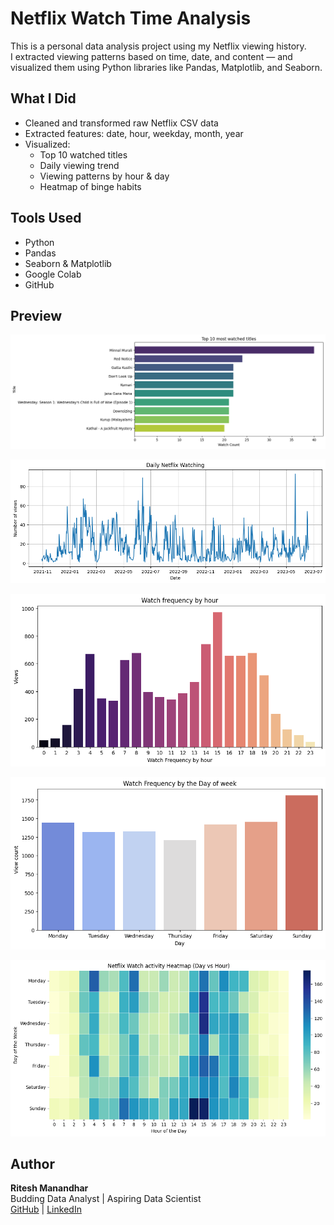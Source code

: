 # Netflix Watch Time Analysis

This is a personal data analysis project using my Netflix viewing history.  
I extracted viewing patterns based on time, date, and content — and visualized them using Python libraries like Pandas, Matplotlib, and Seaborn.

## What I Did
- Cleaned and transformed raw Netflix CSV data
- Extracted features: date, hour, weekday, month, year
- Visualized:
  - Top 10 watched titles
  - Daily viewing trend
  - Viewing patterns by hour & day
  - Heatmap of binge habits

## Tools Used
- Python
- Pandas
- Seaborn & Matplotlib
- Google Colab
- GitHub

## Preview

![Top 10 Titles](assets/Top_Titles.png)

![Daily Watch Trend](assets/daily_trend.png)

![Hourly Watch Frequency](assets/hourly_watch.png)

![Weekday Watch Frequency](assets/weekday_watch.png)

![Watch Time Heatmap](assets/heatmap_watch.png)



## Author
**Ritesh Manandhar**  
Budding Data Analyst | Aspiring Data Scientist  
[GitHub](https://github.com/Badbytebat) | [LinkedIn](https://www.linkedin.com/in/ritesh-bytegenosis)
